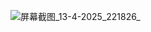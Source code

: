 ![屏幕截图_13-4-2025_221826_](https://github.com/user-attachments/assets/5bea7b37-26ca-42ab-877c-758cfcf13b9e)

<!--
### 客官，里面请~ 👋
我是树梢

😄我热爱任何有趣的事物，包括但不限于
- 绘画（很菜）
- PS（UI设计）
- AI（人工智能），喜欢使用
- 编程（C语言、Pyhonth、Java、前端等），但是本人并不擅长写代码
- 喜欢看书，尤其是小说
- 偶尔也会文艺一把
- 喜欢打游戏⚡
  - 原神
  - 崩铁
  - 绝区零
  - 月圆之夜
  - MC
  - 💬等等...
- 💬等等...

📫在某种意义上来说热爱生活？

🌱对了，在线征婚，找个对象（雾）

🔭最后的最后，感谢你的喜欢，感谢你点进这个无人问津的小角落！
-->


<!--
**LoosePrince/LoosePrince** is a ✨ _special_ ✨ repository because its `README.md` (this file) appears on your GitHub profile.

Here are some ideas to get you started:

- 🔭 I’m currently working on ...
- 🌱 I’m currently learning ...
- 👯 I’m looking to collaborate on ...
- 🤔 I’m looking for help with ...
- 💬 Ask me about ...
- 📫 How to reach me: ...
- 😄 Pronouns: ...
-  Fun fact: ...
-->
